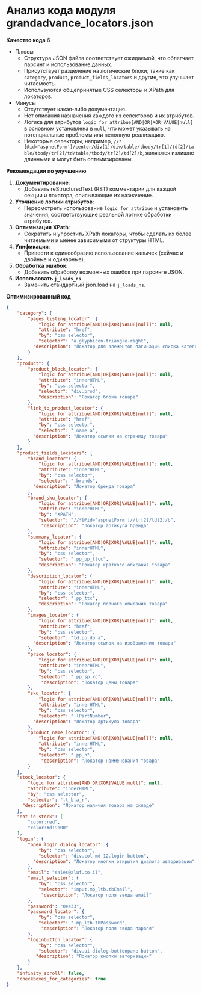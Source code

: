 # Анализ кода модуля grandadvance_locators.json

**Качество кода**
6
- Плюсы
    - Структура JSON файла соответствует ожидаемой, что облегчает парсинг и использование данных.
    - Присутствует разделение на логические блоки, такие как `category`, `product`, `product_fields_locators` и другие, что улучшает читаемость.
    - Используются общепринятые CSS селекторы и XPath для локаторов.
- Минусы
    - Отсутствует какая-либо документация.
    - Нет описания назначения каждого из селекторов и их атрибутов.
    - Логика для атрибутов `logic for attribue[AND|OR|XOR|VALUE|null]` в основном установлена в `null`, что может указывать на потенциальные проблемы или неполную реализацию.
    - Некоторые селекторы, например, `//*[@id='aspnetForm']/center/div[1]/div/table/tbody/tr[1]/td[2]/table/tbody/tr[2]/td/table/tbody/tr[2]/td[2]/b`, являются излишне длинными и могут быть оптимизированы.

**Рекомендации по улучшению**

1.  **Документирование**:
    -   Добавить reStructuredText (RST) комментарии для каждой секции и локатора, описывающие их назначение.
2.  **Уточнение логики атрибутов**:
    -   Пересмотреть использование `logic for attribue` и установить значения, соответствующие реальной логике обработки атрибутов.
3.  **Оптимизация XPath**:
    -   Сократить и упростить XPath локаторы, чтобы сделать их более читаемыми и менее зависимыми от структуры HTML.
4.  **Унификация**:
    -   Привести к единообразию использование кавычек (сейчас и двойные и одинарные).
5.  **Обработка ошибок**:
    -   Добавить обработку возможных ошибок при парсинге JSON.
6. **Использовать `j_loads_ns`**
    -    Заменить стандартный json.load на `j_loads_ns`.

**Оптимизированный код**

```json
{
    "category": {
        "pages_listing_locator": {
            "logic for attribue[AND|OR|XOR|VALUE|null]": null,
            "attribute": "href",
            "by": "css selector",
            "selector": "a.glyphicon-triangle-right",
          "description": "Локатор для элементов пагинации списка категорий"
        }
    },
    "product": {
        "product_block_locator": {
            "logic for attribue[AND|OR|XOR|VALUE|null]": null,
            "attribute": "innerHTML",
            "by": "css selector",
            "selector": "div.prod",
            "description": "Локатор блока товара"
        },
        "link_to_product_locator": {
            "logic for attribue[AND|OR|XOR|VALUE|null]": null,
            "attribute": "href",
            "by": "css selector",
            "selector": ".name a",
          "description": "Локатор ссылки на страницу товара"
        }
    },
    "product_fields_locators": {
        "brand_locator": {
            "logic for attribue[AND|OR|XOR|VALUE|null]": null,
            "attribute": "innerHTML",
            "by": "css selector",
            "selector": ".brands",
          "description": "Локатор бренда товара"
        },
        "brand_sku_locator": {
            "logic for attribue[AND|OR|XOR|VALUE|null]": null,
            "attribute": "innerHTML",
            "by": "XPATH",
            "selector": "//*[@id='aspnetForm']//tr[2]/td[2]/b",
             "description": "Локатор артикула бренда"
        },
        "summary_locator": {
            "logic for attribue[AND|OR|XOR|VALUE|null]": null,
            "attribute": "innerHTML",
            "by": "css selector",
            "selector": ".pp_pp_ttcc",
            "description": "Локатор краткого описания товара"
        },
        "description_locator": {
            "logic for attribue[AND|OR|XOR|VALUE|null]": null,
            "attribute": "innerHTML",
            "by": "css selector",
            "selector": ".pp_ttc",
            "description": "Локатор полного описания товара"
        },
        "images_locator": {
            "logic for attribue[AND|OR|XOR|VALUE|null]": null,
            "attribute": "href",
            "by": "css selector",
            "selector": "td.pp_dp a",
          "description": "Локатор ссылок на изображения товара"
        },
        "price_locator": {
            "logic for attribue[AND|OR|XOR|VALUE|null]": null,
            "attribute": "innerHTML",
            "by": "css selector",
            "selector": ".pp_sp.rc",
             "description": "Локатор цены товара"
        },
        "sku_locator": {
            "logic for attribue[AND|OR|XOR|VALUE|null]": null,
            "attribute": "innerHTML",
            "by": "css selector",
            "selector": ".lPartNumber",
          "description": "Локатор артикула товара"
        },
        "product_name_locator": {
            "logic for attribue[AND|OR|XOR|VALUE|null]": null,
            "attribute": "innerHTML",
            "by": "css selector",
            "selector": ".pp_n",
             "description": "Локатор наименования товара"
        }
    },
    "stock_locator": {
        "logic for attribue[AND|OR|XOR|VALUE|null]": null,
        "attribute": "innerHTML",
        "by": "css selector",
        "selector": ".t_b.a_r",
      "description": "Локатор наличия товара на складе"
    },
    "not in stock": [
        "color:red",
        "color:#d19b00"
    ],
    "login": {
        "open_login_dialog_locator": {
            "by": "css selector",
            "selector": "div.col-md-12.login button",
          "description": "Локатор кнопки открытия диалога авторизации"
        },
        "email": "sales@aluf.co.il",
        "email_selector": {
            "by": "css selector",
            "selector": "input.mp_ltb.tbEmail",
             "description": "Локатор поля ввода email"
        },
        "password": "0ee33",
        "password_locator": {
            "by": "css selector",
            "selector": ".mp_ltb.tbPassword",
             "description": "Локатор поля ввода пароля"
        },
        "loginbutton_locator": {
            "by": "css selector",
            "selector": "div.ui-dialog-buttonpane button",
           "description": "Локатор кнопки авторизации"
        }
    },
    "infinity_scroll": false,
    "checkboxes_for_categories": true
}
```